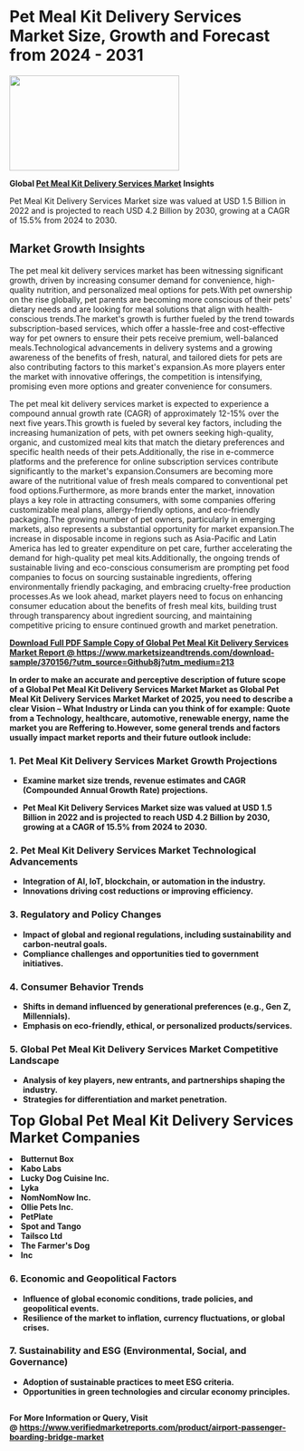 <H1>Pet Meal Kit Delivery Services Market Size, Growth and Forecast from 2024 - 2031</H1><img class="aligncenter size-medium wp-image-584254" src="https://thirdeyenews.in/wp-content/uploads/2024/09/Global-Market-Research-300x168.jpeg" alt="" width="300" height="168" /><p><strong>Global&nbsp;<a href="https://www.marketsizeandtrends.com/download-sample/370156/?utm_source=Github8j?utm_medium=213">Pet Meal Kit Delivery Services Market</a> Insights</strong></p><p>Pet Meal Kit Delivery Services Market size was valued at USD 1.5 Billion in 2022 and is projected to reach USD 4.2 Billion by 2030, growing at a CAGR of 15.5% from 2024 to 2030.</p><p><h2>Market Growth Insights</h2> <p>The pet meal kit delivery services market has been witnessing significant growth, driven by increasing consumer demand for convenience, high-quality nutrition, and personalized meal options for pets.With pet ownership on the rise globally, pet parents are becoming more conscious of their pets' dietary needs and are looking for meal solutions that align with health-conscious trends.The market's growth is further fueled by the trend towards subscription-based services, which offer a hassle-free and cost-effective way for pet owners to ensure their pets receive premium, well-balanced meals.Technological advancements in delivery systems and a growing awareness of the benefits of fresh, natural, and tailored diets for pets are also contributing factors to this market's expansion.As more players enter the market with innovative offerings, the competition is intensifying, promising even more options and greater convenience for consumers.</p> <p><strong><a href="#"></a></strong></p> <p>The pet meal kit delivery services market is expected to experience a compound annual growth rate (CAGR) of approximately 12-15% over the next five years.This growth is fueled by several key factors, including the increasing humanization of pets, with pet owners seeking high-quality, organic, and customized meal kits that match the dietary preferences and specific health needs of their pets.Additionally, the rise in e-commerce platforms and the preference for online subscription services contribute significantly to the market's expansion.Consumers are becoming more aware of the nutritional value of fresh meals compared to conventional pet food options.Furthermore, as more brands enter the market, innovation plays a key role in attracting consumers, with some companies offering customizable meal plans, allergy-friendly options, and eco-friendly packaging.The growing number of pet owners, particularly in emerging markets, also represents a substantial opportunity for market expansion.The increase in disposable income in regions such as Asia-Pacific and Latin America has led to greater expenditure on pet care, further accelerating the demand for high-quality pet meal kits.Additionally, the ongoing trends of sustainable living and eco-conscious consumerism are prompting pet food companies to focus on sourcing sustainable ingredients, offering environmentally friendly packaging, and embracing cruelty-free production processes.As we look ahead, market players need to focus on enhancing consumer education about the benefits of fresh meal kits, building trust through transparency about ingredient sourcing, and maintaining competitive pricing to ensure continued growth and market penetration.</p> <p><strong><a href="#"></p><p><span class=""><strong>Download Full PDF Sample Copy of Global Pet Meal Kit Delivery Services Market Report</strong> @ <a href="https://www.marketsizeandtrends.com/download-sample/370156/?utm_source=Github8j?utm_medium=213" target="_blank">https://www.marketsizeandtrends.com/download-sample/370156/?utm_source=Github8j?utm_medium=213</a></span></p><p>In order to make an accurate and perceptive description of future scope of a Global&nbsp;Pet Meal Kit Delivery Services Market Market as Global&nbsp;Pet Meal Kit Delivery Services Market Market of 2025, you need to describe a clear Vision &ndash; What Industry or Linda can you think of for example: Quote from a Technology, healthcare, automotive, renewable energy, name the market you are Reffering to.However, some general trends and factors usually impact market reports and their future outlook include:</p><h3>1.&nbsp;<strong>Pet Meal Kit Delivery Services Market Growth Projections</strong></h3><ul><li>Examine market size trends, revenue estimates and CAGR (Compounded Annual Growth Rate) projections.</li><li><p>Pet Meal Kit Delivery Services Market size was valued at USD 1.5 Billion in 2022 and is projected to reach USD 4.2 Billion by 2030, growing at a CAGR of 15.5% from 2024 to 2030.</p></li></ul><h3>2.&nbsp;<strong>Pet Meal Kit Delivery Services Market Technological Advancements</strong></h3><ul><li>Integration of AI, IoT, blockchain, or automation in the industry.</li><li>Innovations driving cost reductions or improving efficiency.</li></ul><h3>3.&nbsp;<strong>Regulatory and Policy Changes</strong></h3><ul><li>Impact of global and regional regulations, including sustainability and carbon-neutral goals.</li><li>Compliance challenges and opportunities tied to government initiatives.</li></ul><h3>4.&nbsp;<strong>Consumer Behavior Trends</strong></h3><ul><li>Shifts in demand influenced by generational preferences (e.g., Gen Z, Millennials).</li><li>Emphasis on eco-friendly, ethical, or personalized products/services.</li></ul><h3>5.&nbsp;<strong>Global Pet Meal Kit Delivery Services Market Competitive Landscape</strong></h3><ul><li>Analysis of key players, new entrants, and partnerships shaping the industry.</li><li>Strategies for differentiation and market penetration.</li></ul><p data-pm-slice="1 1 []"><span style="color: inherit; font-family: inherit; font-size: 25px;">Top Global Pet Meal Kit Delivery Services Market Companies</span></p><div class="" data-test-id=""><p><li>Butternut Box</li><li> Kabo Labs</li><li> Lucky Dog Cuisine Inc.</li><li> Lyka</li><li> NomNomNow Inc.</li><li> Ollie Pets Inc.</li><li> PetPlate</li><li> Spot and Tango</li><li> Tailsco Ltd</li><li> The Farmer's Dog</li><li> Inc</li></p></div><h3>6.&nbsp;<strong>Economic and Geopolitical Factors</strong></h3><ul><li>Influence of global economic conditions, trade policies, and geopolitical events.</li><li>Resilience of the market to inflation, currency fluctuations, or global crises.</li></ul><h3>7.&nbsp;<strong>Sustainability and ESG (Environmental, Social, and Governance)</strong></h3><ul><li>Adoption of sustainable practices to meet ESG criteria.</li><li>Opportunities in green technologies and circular economy principles.</li></ul><h2><strong style="font-size: 14px;">For More Information or Query, Visit @&nbsp;</strong><a style="background-color: #ffffff; font-size: 14px;" href="https://www.marketsizeandtrends.com/report/pet-meal-kit-delivery-services-market/" target="_blank">https://www.verifiedmarketreports.com/product/airport-passenger-boarding-bridge-market</a></h2>